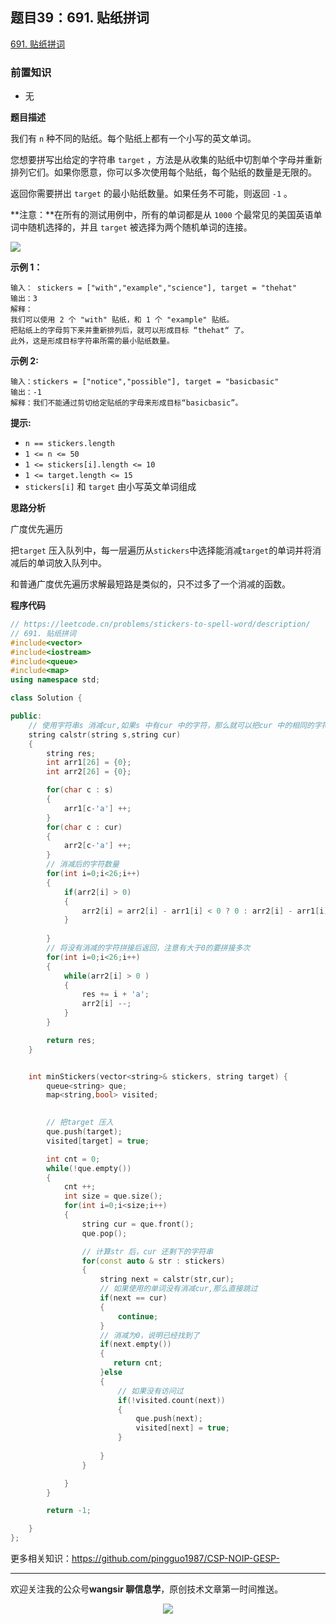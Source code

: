﻿## 题目39：691. 贴纸拼词

[691. 贴纸拼词](https://leetcode.cn/problems/stickers-to-spell-word/)

### 前置知识

- 无

**题目描述**

我们有 `n` 种不同的贴纸。每个贴纸上都有一个小写的英文单词。

您想要拼写出给定的字符串 `target` ，方法是从收集的贴纸中切割单个字母并重新排列它们。如果你愿意，你可以多次使用每个贴纸，每个贴纸的数量是无限的。

返回你需要拼出 `target` 的最小贴纸数量。如果任务不可能，则返回 `-1` 。

**注意：**在所有的测试用例中，所有的单词都是从 `1000` 个最常见的美国英语单词中随机选择的，并且 `target` 被选择为两个随机单词的连接。

 <img src ="https://cdn.jsdelivr.net/gh/pingguo1987/CSP-NOIP-GESP-/image/pic/图论/图论_题目39：691. 贴纸拼词/image-20241213123713111.png" />

**示例 1：**

```
输入： stickers = ["with","example","science"], target = "thehat"
输出：3
解释：
我们可以使用 2 个 "with" 贴纸，和 1 个 "example" 贴纸。
把贴纸上的字母剪下来并重新排列后，就可以形成目标 “thehat“ 了。
此外，这是形成目标字符串所需的最小贴纸数量。
```

**示例 2:**

```
输入：stickers = ["notice","possible"], target = "basicbasic"
输出：-1
解释：我们不能通过剪切给定贴纸的字母来形成目标“basicbasic”。
```

 

**提示:**

- `n == stickers.length`
- `1 <= n <= 50`
- `1 <= stickers[i].length <= 10`
- `1 <= target.length <= 15`
- `stickers[i]` 和 `target` 由小写英文单词组成

**思路分析**

广度优先遍历

把`target` 压入队列中，每一层遍历从`stickers`中选择能消减`target`的单词并将消减后的单词放入队列中。

和普通广度优先遍历求解最短路是类似的，只不过多了一个消减的函数。

**程序代码**

```c++
// https://leetcode.cn/problems/stickers-to-spell-word/description/
// 691. 贴纸拼词
#include<vector>
#include<iostream>
#include<queue>
#include<map>
using namespace std;

class Solution {

public:
    // 使用字符串s 消减cur,如果s 中有cur 中的字符，那么就可以把cur 中的相同的字符消减掉
    string calstr(string s,string cur)
    {
        string res;
        int arr1[26] = {0};
        int arr2[26] = {0};

        for(char c : s)
        {
            arr1[c-'a'] ++;
        }
        for(char c : cur)
        {
            arr2[c-'a'] ++;
        }
		// 消减后的字符数量
        for(int i=0;i<26;i++)
        {
            if(arr2[i] > 0)
            {
                arr2[i] = arr2[i] - arr1[i] < 0 ? 0 : arr2[i] - arr1[i];
            }
            
        }
        // 将没有消减的字符拼接后返回，注意有大于0的要拼接多次
        for(int i=0;i<26;i++)
        {
            while(arr2[i] > 0 )
            {
                res += i + 'a';
                arr2[i] --;
            }
        }

        return res;
    }


    int minStickers(vector<string>& stickers, string target) {
        queue<string> que;
        map<string,bool> visited;
        

        // 把target 压入
        que.push(target);
        visited[target] = true;

        int cnt = 0;
        while(!que.empty())
        {
            cnt ++;
            int size = que.size();
            for(int i=0;i<size;i++)
            {
                string cur = que.front();
                que.pop();

                // 计算str 后，cur 还剩下的字符串
                for(const auto & str : stickers)
                {
                    string next = calstr(str,cur);
                    // 如果使用的单词没有消减cur,那么直接跳过
                    if(next == cur)
                    { 
                        continue;
                    }
                    // 消减为0，说明已经找到了
                    if(next.empty())
                    {       
                       return cnt;      
                    }else
                    {
                        // 如果没有访问过
                        if(!visited.count(next))
                        {
                            que.push(next);
                            visited[next] = true;
                        }
                        
                    }
                }

            }
        }

        return -1;

    }
};
```





更多相关知识：https://github.com/pingguo1987/CSP-NOIP-GESP-

---

欢迎关注我的公众号**wangsir 聊信息学**，原创技术文章第一时间推送。

<center>
    <img src="https://cdn.jsdelivr.net/gh/pingguo1987/CSP-NOIP-GESP-/image/pic/公众号-扫码版.png">
</center>
